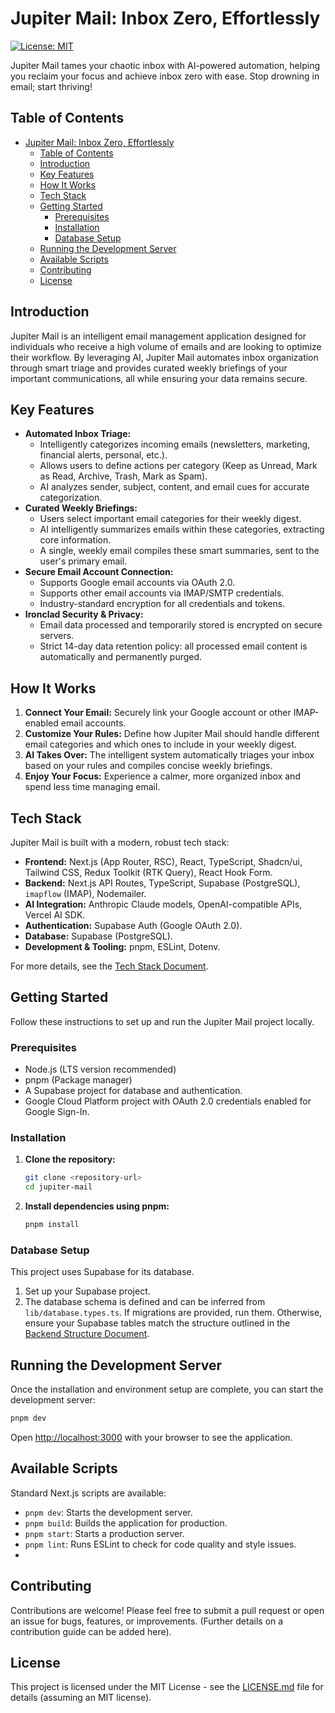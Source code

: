 # Jupiter Mail: Inbox Zero, Effortlessly

[![License: MIT](https://img.shields.io/badge/License-MIT-yellow.svg)](https://opensource.org/licenses/MIT)

Jupiter Mail tames your chaotic inbox with AI-powered automation, helping you reclaim your focus and achieve inbox zero with ease. Stop drowning in email; start thriving!

## Table of Contents

- [Jupiter Mail: Inbox Zero, Effortlessly](#jupiter-mail-inbox-zero-effortlessly)
  - [Table of Contents](#table-of-contents)
  - [Introduction](#introduction)
  - [Key Features](#key-features)
  - [How It Works](#how-it-works)
  - [Tech Stack](#tech-stack)
  - [Getting Started](#getting-started)
    - [Prerequisites](#prerequisites)
    - [Installation](#installation)
    - [Database Setup](#database-setup)
  - [Running the Development Server](#running-the-development-server)
  - [Available Scripts](#available-scripts)
  - [Contributing](#contributing)
  - [License](#license)

## Introduction

Jupiter Mail is an intelligent email management application designed for individuals who receive a high volume of emails and are looking to optimize their workflow. By leveraging AI, Jupiter Mail automates inbox organization through smart triage and provides curated weekly briefings of your important communications, all while ensuring your data remains secure.

## Key Features

- **Automated Inbox Triage:**
  - Intelligently categorizes incoming emails (newsletters, marketing, financial alerts, personal, etc.).
  - Allows users to define actions per category (Keep as Unread, Mark as Read, Archive, Trash, Mark as Spam).
  - AI analyzes sender, subject, content, and email cues for accurate categorization.
- **Curated Weekly Briefings:**
  - Users select important email categories for their weekly digest.
  - AI intelligently summarizes emails within these categories, extracting core information.
  - A single, weekly email compiles these smart summaries, sent to the user's primary email.
- **Secure Email Account Connection:**
  - Supports Google email accounts via OAuth 2.0.
  - Supports other email accounts via IMAP/SMTP credentials.
  - Industry-standard encryption for all credentials and tokens.
- **Ironclad Security & Privacy:**
  - Email data processed and temporarily stored is encrypted on secure servers.
  - Strict 14-day data retention policy: all processed email content is automatically and permanently purged.

## How It Works

1.  **Connect Your Email:** Securely link your Google account or other IMAP-enabled email accounts.
2.  **Customize Your Rules:** Define how Jupiter Mail should handle different email categories and which ones to include in your weekly digest.
3.  **AI Takes Over:** The intelligent system automatically triages your inbox based on your rules and compiles concise weekly briefings.
4.  **Enjoy Your Focus:** Experience a calmer, more organized inbox and spend less time managing email.

## Tech Stack

Jupiter Mail is built with a modern, robust tech stack:

- **Frontend:** Next.js (App Router, RSC), React, TypeScript, Shadcn/ui, Tailwind CSS, Redux Toolkit (RTK Query), React Hook Form.
- **Backend:** Next.js API Routes, TypeScript, Supabase (PostgreSQL), `imapflow` (IMAP), Nodemailer.
- **AI Integration:** Anthropic Claude models, OpenAI-compatible APIs, Vercel AI SDK.
- **Authentication:** Supabase Auth (Google OAuth 2.0).
- **Database:** Supabase (PostgreSQL).
- **Development & Tooling:** pnpm, ESLint, Dotenv.

For more details, see the [Tech Stack Document](mdc:.cursor/rules/tech-stack.mdc).

## Getting Started

Follow these instructions to set up and run the Jupiter Mail project locally.

### Prerequisites

- Node.js (LTS version recommended)
- pnpm (Package manager)
- A Supabase project for database and authentication.
- Google Cloud Platform project with OAuth 2.0 credentials enabled for Google Sign-In.

### Installation

1.  **Clone the repository:**
    ```bash
    git clone <repository-url>
    cd jupiter-mail
    ```
2.  **Install dependencies using pnpm:**
    ```bash
    pnpm install
    ```

### Database Setup

This project uses Supabase for its database.

1.  Set up your Supabase project.
2.  The database schema is defined and can be inferred from `lib/database.types.ts`. If migrations are provided, run them. Otherwise, ensure your Supabase tables match the structure outlined in the [Backend Structure Document](mdc:.cursor/rules/backend-structure.mdc).

## Running the Development Server

Once the installation and environment setup are complete, you can start the development server:

```bash
pnpm dev
```

Open [http://localhost:3000](http://localhost:3000) with your browser to see the application.

## Available Scripts

Standard Next.js scripts are available:

- `pnpm dev`: Starts the development server.
- `pnpm build`: Builds the application for production.
- `pnpm start`: Starts a production server.
- `pnpm lint`: Runs ESLint to check for code quality and style issues.
-

## Contributing

Contributions are welcome! Please feel free to submit a pull request or open an issue for bugs, features, or improvements.
(Further details on a contribution guide can be added here).

## License

This project is licensed under the MIT License - see the [LICENSE.md](LICENSE.md) file for details (assuming an MIT license).
